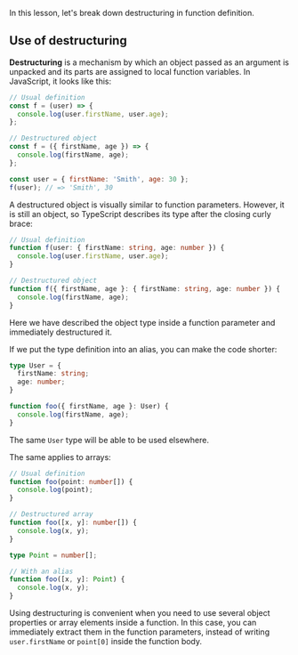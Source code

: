 
In this lesson, let's break down destructuring in function definition.

## Use of destructuring

**Destructuring** is a mechanism by which an object passed as an argument is unpacked and its parts are assigned to local function variables. In JavaScript, it looks like this:

```javascript
// Usual definition
const f = (user) => {
  console.log(user.firstName, user.age);
};

// Destructured object
const f = ({ firstName, age }) => {
  console.log(firstName, age);
};

const user = { firstName: 'Smith', age: 30 };
f(user); // => 'Smith', 30
```

A destructured object is visually similar to function parameters. However, it is still an object, so TypeScript describes its type after the closing curly brace:

```typescript
// Usual definition
function f(user: { firstName: string, age: number }) {
  console.log(user.firstName, user.age);
}

// Destructured object
function f({ firstName, age }: { firstName: string, age: number }) {
  console.log(firstName, age);
}
```

Here we have described the object type inside a function parameter and immediately destructured it.

If we put the type definition into an alias, you can make the code shorter:

```typescript
type User = {
  firstName: string;
  age: number;
}

function foo({ firstName, age }: User) {
  console.log(firstName, age);
}
```

The same `User` type will be able to be used elsewhere.

The same applies to arrays:

```typescript
// Usual definition
function foo(point: number[]) {
  console.log(point);
}

// Destructured array
function foo([x, y]: number[]) {
  console.log(x, y);
}

type Point = number[];

// With an alias
function foo([x, y]: Point) {
  console.log(x, y);
}
```

Using destructuring is convenient when you need to use several object properties or array elements inside a function. In this case, you can immediately extract them in the function parameters, instead of writing `user.firstName` or `point[0]` inside the function body.